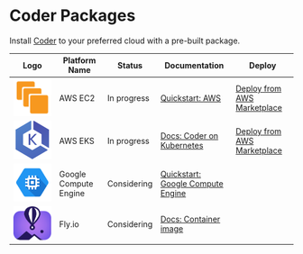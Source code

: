 # Coder Packages

Install [Coder](https://github.com/coder/coder) to your preferred cloud with a pre-built package.

| Logo                                       | Platform Name         | Status      | Documentation                                                                                                                          | Deploy                                             |
| ------------------------------------------ | --------------------- | ----------- | -------------------------------------------------------------------------------------------------------------------------------------- | -------------------------------------------------- |
| ![AWS EC2 Logo](./assets/ec2.svg)          | AWS EC2               | In progress | [Quickstart: AWS](https://coder.com/docs/v2/latest/quickstart/aws)                                                                     | [Deploy from AWS Marketplace](https://example.com) |
| ![AWS EKS Logo](./assets/eks.svg)          | AWS EKS               | In progress | [Docs: Coder on Kubernetes](https://coder.com/docs/v2/latest/install/kubernetes)                                                       | [Deploy from AWS Marketplace](https://example.com) |
| ![Google Compute Engine](./assets/gce.svg) | Google Compute Engine | Considering | [Quickstart: Google Compute Engine](https://coder.com/docs/v2/latest/quickstart/google-cloud-platform)                                 |                                                    |
| ![Fly.io](./assets/fly.io.svg)             | Fly.io                | Considering | [Docs: Container image](https://coder.com/docs/v2/latest/install/docker#run-coder-with-access-url-and-external-postgresql-recommended) |                                                    |
